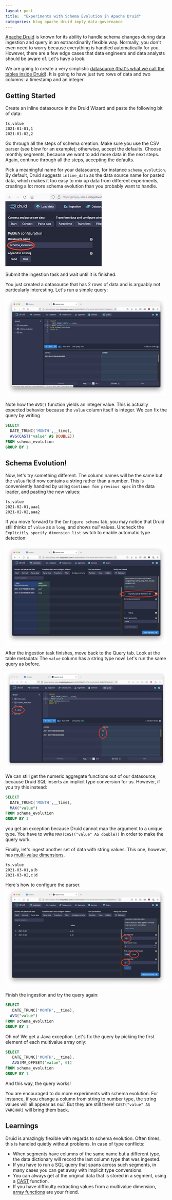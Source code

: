 ```yaml
---
layout: post
title:  "Experiments with Schema Evolution in Apache Druid"
categories: blog apache druid imply data-governance
---
```

[Apache Druid](https://druid.apache.org/) is known for its ability to handle schema changes during data ingestion and query in an extraordinarily flexible way. Normally, you don't even need to worry because everything is handled automatically for you. However, there are a few edge cases that data engineers and data analysts should be aware of. Let's have a look.

We are going to create a very simplistic [datasource (that's what we call the tables inside Druid](https://docs.imply.io/latest/druid/ingestion/#datasources)). It is going to have just two rows of data and two columns: a timestamp and an integer.

## Getting Started

Create an inline datasource in the Druid Wizard and paste the following bit of data:
```
ts,value
2021-01-01,1
2021-01-02,2
```
Go through all the steps of schema creation. Make sure you use the CSV parser (see blow for an example); otherwise, accept the defaults. Choose monthly segments, because we want to add more data in the next steps. Again, continue through all the steps, accepting the defaults.

Pick a meaningful name for your datasource, for instance `schema_evolution`. By default, Druid suggests `inline_data` as the data source name for pasted data, which makes it too easy to mix up data from different experiments, creating a lot more schema evolution than you probably want to handle.

![Data Source Name](/assets/2021-08-13-ds-name.jpg)

Submit the ingestion task and wait until it is finished.

You just created a datasource that has 2 rows of data and is arguably not particularly interesting. Let's run a simple query:

![Integer Query](/assets/2021-08-13-integer-query.jpg)

Note how the `AVG()` function yields an integer value. This is actually expected behavior because the `value` column itself is integer. We can fix the query by writing
```sql
SELECT
  DATE_TRUNC('MONTH',__time),
  AVG(CAST("value" AS DOUBLE))
FROM schema_evolution
GROUP BY 1
```

## Schema Evolution! 

Now, let's try something different. The column names will be the same but the `value` field now contains a string rather than a number. This is conveniently handled by using `Continue fom previous spec` in the data loader, and pasting the new values:
```
ts,value
2021-02-01,aaa1
2021-02-02,aaa2
```
If you move forward to the `Configure schema` tab, you may notice that Druid still thinks of `value` as a `long`, and shows _null_ values. Uncheck the `Explicitly specify dimension list` switch to enable automatic type detection:

![Adjust data type](/assets/2021-08-13-data-type.jpg)

After the ingestion task finishes, move back to the Query tab. Look at the table metadata: The `value` column has a string type now! Let's run the same query as before.

![Query 2](/assets/2021-08-13-q2.jpg)

We can still get the numeric aggregate functions out of our datasource, because Druid SQL inserts an implicit type conversion for us. However, if you try this instead:
```sql
SELECT
  DATE_TRUNC('MONTH',__time),
  MAX("value")
FROM schema_evolution
GROUP BY 1
```
you get an exception because Druid cannot map the argument to a unique type. You have to write `MAX(CAST("value" AS double))` in order to make the query work.

Finally, let's ingest another set of data with string values. This one, however, has [multi-value dimensions](https://blog.hellmar-becker.de/2021/08/07/multivalue-dimensions-in-apache-druid-part-1/).
```
ts,value
2021-03-01,a|b
2021-03-02,c|d
```
Here's how to configure the parser.
![CSV Parser configuration](/assets/2021-08-13-configure-parser.jpg)

Finish the ingestion and try the query again:
```sql
SELECT
   DATE_TRUNC('MONTH',__time),
  AVG("value")
FROM schema_evolution
GROUP BY 1
```
Oh no! We get a Java exception. Let's fix the query by picking the first element of each multivalue array only:
```sql
SELECT
   DATE_TRUNC('MONTH',__time),
   AVG(MV_OFFSET("value", 0))
FROM schema_evolution
GROUP BY 1
```
And this way, the query works!

You are encouraged to do more experiments with schema evolution. For instance, if you change a column from string to number type, the string values will all appear as _null_. But they are still there! `CAST("value" AS VARCHAR)` will bring them back.

## Learnings

Druid is amazingly flexible with regards to schema evolution. Often times, this is handled quietly without problems. In case of type conflicts:

- When segments have columns of the same name but a different type, the data dictionary will record the last column type that was ingested.
- If you have to run a SQL query that spans across such segments, in many cases you can get away with implicit type conversions.
- You can always get at the original data that is stored in a segment, using a [CAST](https://druid.apache.org/docs/latest/querying/sql.html#other-scalar-functions) function.
- If you have difficulty extracting values from a multivalue dimension, [array functions](https://druid.apache.org/docs/latest/misc/math-expr.html#array-functions) are your friend.
